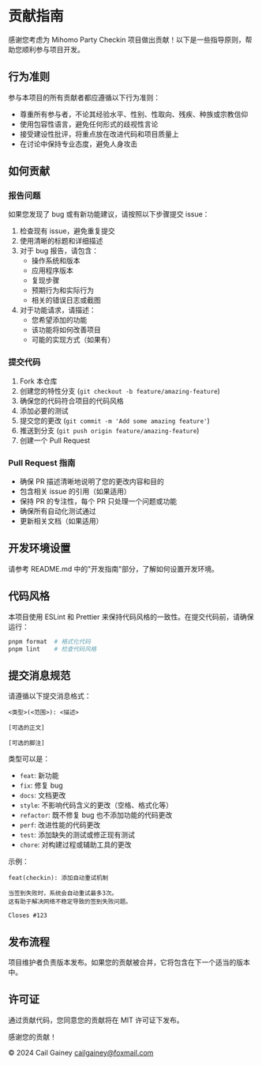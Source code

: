 # 贡献指南

感谢您考虑为 Mihomo Party Checkin 项目做出贡献！以下是一些指导原则，帮助您顺利参与项目开发。

## 行为准则

参与本项目的所有贡献者都应遵循以下行为准则：

- 尊重所有参与者，不论其经验水平、性别、性取向、残疾、种族或宗教信仰
- 使用包容性语言，避免任何形式的歧视性言论
- 接受建设性批评，将重点放在改进代码和项目质量上
- 在讨论中保持专业态度，避免人身攻击

## 如何贡献

### 报告问题

如果您发现了 bug 或有新功能建议，请按照以下步骤提交 issue：

1. 检查现有 issue，避免重复提交
2. 使用清晰的标题和详细描述
3. 对于 bug 报告，请包含：
   - 操作系统和版本
   - 应用程序版本
   - 复现步骤
   - 预期行为和实际行为
   - 相关的错误日志或截图
4. 对于功能请求，请描述：
   - 您希望添加的功能
   - 该功能将如何改善项目
   - 可能的实现方式（如果有）

### 提交代码

1. Fork 本仓库
2. 创建您的特性分支 (`git checkout -b feature/amazing-feature`)
3. 确保您的代码符合项目的代码风格
4. 添加必要的测试
5. 提交您的更改 (`git commit -m 'Add some amazing feature'`)
6. 推送到分支 (`git push origin feature/amazing-feature`)
7. 创建一个 Pull Request

### Pull Request 指南

- 确保 PR 描述清晰地说明了您的更改内容和目的
- 包含相关 issue 的引用（如果适用）
- 保持 PR 的专注性，每个 PR 只处理一个问题或功能
- 确保所有自动化测试通过
- 更新相关文档（如果适用）

## 开发环境设置

请参考 README.md 中的"开发指南"部分，了解如何设置开发环境。

## 代码风格

本项目使用 ESLint 和 Prettier 来保持代码风格的一致性。在提交代码前，请确保运行：

```bash
pnpm format  # 格式化代码
pnpm lint    # 检查代码风格
```

## 提交消息规范

请遵循以下提交消息格式：

```
<类型>(<范围>): <描述>

[可选的正文]

[可选的脚注]
```

类型可以是：
- `feat`: 新功能
- `fix`: 修复 bug
- `docs`: 文档更改
- `style`: 不影响代码含义的更改（空格、格式化等）
- `refactor`: 既不修复 bug 也不添加功能的代码更改
- `perf`: 改进性能的代码更改
- `test`: 添加缺失的测试或修正现有测试
- `chore`: 对构建过程或辅助工具的更改

示例：
```
feat(checkin): 添加自动重试机制

当签到失败时，系统会自动重试最多3次。
这有助于解决网络不稳定导致的签到失败问题。

Closes #123
```

## 发布流程

项目维护者负责版本发布。如果您的贡献被合并，它将包含在下一个适当的版本中。

## 许可证

通过贡献代码，您同意您的贡献将在 MIT 许可证下发布。

感谢您的贡献！

© 2024 Cail Gainey <cailgainey@foxmail.com> 